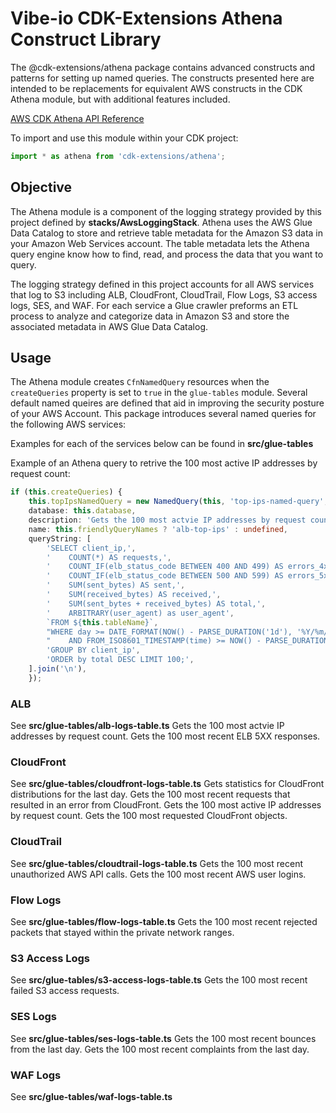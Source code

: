 # Vibe-io CDK-Extensions Athena Construct Library

The @cdk-extensions/athena package contains advanced constructs and patterns for
setting up named queries. The constructs presented here are intended
to be replacements for equivalent AWS constructs in the CDK Athena module, but with
additional features included.

[AWS CDK Athena API Reference](https://docs.aws.amazon.com/cdk/api/v2/docs/aws-cdk-lib.aws_athena-readme.html)

To import and use this module within your CDK project:

```ts
import * as athena from 'cdk-extensions/athena';
```

## Objective

The Athena module is a component of the logging strategy provided by this project defined by **stacks/AwsLoggingStack**. Athena uses the AWS Glue Data Catalog to store and retrieve table metadata for the Amazon S3 data in your Amazon Web Services account. The table metadata lets the Athena query engine know how to find, read, and process the data that you want to query. 

The logging strategy defined in this project accounts for all AWS services that log to S3 including ALB, CloudFront, CloudTrail, Flow Logs, S3 access logs, SES, and WAF. For each service a Glue crawler preforms an ETL process to analyze and categorize data in Amazon S3 and store the associated metadata in AWS Glue Data Catalog.

## Usage

The Athena module creates `CfnNamedQuery` resources when the `createQueries` property is set to `true` in the `glue-tables` module. Several default named queires are defined that aid in improving the security posture of your AWS Account. This package introduces several named queries for the following AWS services:

Examples for each of the services below can be found in **src/glue-tables** 

Example of an Athena query to retrive the 100 most active IP addresses by request count:
``` ts
if (this.createQueries) {
    this.topIpsNamedQuery = new NamedQuery(this, 'top-ips-named-query', {
    database: this.database,
    description: 'Gets the 100 most actvie IP addresses by request count.',
    name: this.friendlyQueryNames ? 'alb-top-ips' : undefined,
    queryString: [
        'SELECT client_ip,',
        '    COUNT(*) AS requests,',
        '    COUNT_IF(elb_status_code BETWEEN 400 AND 499) AS errors_4xx,',
        '    COUNT_IF(elb_status_code BETWEEN 500 AND 599) AS errors_5xx,',
        '    SUM(sent_bytes) AS sent,',
        '    SUM(received_bytes) AS received,',
        '    SUM(sent_bytes + received_bytes) AS total,',
        '    ARBITRARY(user_agent) as user_agent',
        `FROM ${this.tableName}`,
        "WHERE day >= DATE_FORMAT(NOW() - PARSE_DURATION('1d'), '%Y/%m/%d')",
        "    AND FROM_ISO8601_TIMESTAMP(time) >= NOW() - PARSE_DURATION('1d')",
        'GROUP BY client_ip',
        'ORDER by total DESC LIMIT 100;',
    ].join('\n'),
    });
```
### ALB
See **src/glue-tables/alb-logs-table.ts**
Gets the 100 most actvie IP addresses by request count.
Gets the 100 most recent ELB 5XX responses.

### CloudFront
See **src/glue-tables/cloudfront-logs-table.ts**
Gets statistics for CloudFront distributions for the last day.
Gets the 100 most recent requests that resulted in an error from CloudFront.
Gets the 100 most active IP addresses by request count.
Gets the 100 most requested CloudFront objects.

### CloudTrail
See **src/glue-tables/cloudtrail-logs-table.ts**
Gets the 100 most recent unauthorized AWS API calls.
Gets the 100 most recent AWS user logins.

### Flow Logs
See **src/glue-tables/flow-logs-table.ts**
Gets the 100 most recent rejected packets that stayed within the private network ranges.

### S3 Access Logs
See **src/glue-tables/s3-access-logs-table.ts**
Gets the 100 most recent failed S3 access requests.

### SES Logs
See **src/glue-tables/ses-logs-table.ts**
Gets the 100 most recent bounces from the last day.
Gets the 100 most recent complaints from the last day.

### WAF Logs
See **src/glue-tables/waf-logs-table.ts**